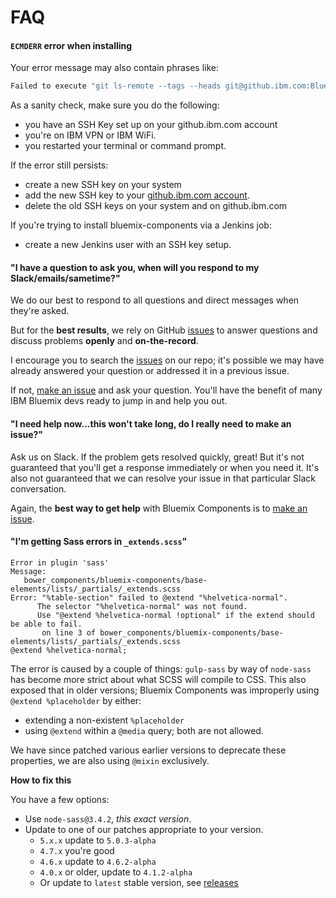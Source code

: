 # FAQ

#### `ECMDERR` error when installing

Your error message may also contain phrases like: 
```bash
Failed to execute "git ls-remote --tags --heads git@github.ibm.com:Bluemix/bluemix-components.git"
```

As a sanity check, make sure you do the following: 
- you have an SSH Key set up on your github.ibm.com account
- you're on IBM VPN or IBM WiFi.
- you restarted your terminal or command prompt.

If the error still persists: 
- create a new SSH key on your system 
- add the new SSH key to your [github.ibm.com account](https://github.ibm.com/settings/keys).
- delete the old SSH keys on your system and on github.ibm.com

If you're trying to install bluemix-components via a Jenkins job: 
- create a new Jenkins user with an SSH key setup.

#### "I have a question to ask you, when will you respond to my Slack/emails/sametime?"

We do our best to respond to all questions and direct messages when they're asked.

But for the **best results**, we rely on GitHub [issues](https://github.ibm.com/Bluemix/bluemix-components/issues) to answer questions and discuss problems **openly** and **on-the-record**.

I encourage you to search the [issues](https://github.ibm.com/Bluemix/bluemix-components/issues) on our repo; it's possible we may have already answered your question or addressed it in a previous issue.

If not, [make an issue](https://github.ibm.com/Bluemix/bluemix-components/issues/new) and ask your question. You'll have the benefit of many IBM Bluemix devs ready to jump in and help you out.

#### "I need help now...this won't take long, do I really need to make an issue?"

Ask us on Slack.
If the problem gets resolved quickly, great!
But it's not guaranteed that you'll get a response immediately or when you need it.
It's also not guaranteed that we can resolve your issue in that particular Slack conversation.

Again, the **best way to get help** with Bluemix Components is to [make an issue](https://github.ibm.com/Bluemix/bluemix-components/issues/new).

#### "I'm getting Sass errors in `_extends.scss`"
```
Error in plugin 'sass'
Message:
   bower_components/bluemix-components/base-elements/lists/_partials/_extends.scss
Error: "%table-section" failed to @extend "%helvetica-normal".
      The selector "%helvetica-normal" was not found.
      Use "@extend %helvetica-normal !optional" if the extend should be able to fail.
       on line 3 of bower_components/bluemix-components/base-elements/lists/_partials/_extends.scss
@extend %helvetica-normal;
```

The error is caused by a couple of things: `gulp-sass` by way of `node-sass` has become more strict about what SCSS will compile to CSS. This also exposed that in older versions; Bluemix Components was improperly using `@extend %placeholder` by either:
* extending a non-existent `%placeholder`
* using `@extend` within a `@media` query; both are not allowed.

We have since patched various earlier versions to deprecate these properties, we are also using `@mixin` exclusively.

**How to fix this**

You have a few options:

* Use `node-sass@3.4.2`, *this exact version*.
* Update to one of our patches appropriate to your version.
  * `5.x.x` update to `5.0.3-alpha`
  * `4.7.x` you're good
  * `4.6.x` update to `4.6.2-alpha`
  * `4.0.x` or older, update to `4.1.2-alpha`
  * Or update to `latest` stable version, see [releases](https://github.ibm.com/Bluemix/bluemix-components/releases)
